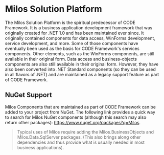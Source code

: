 # Milos Solution Platform

The Milos Solution Platform is the spiritual predecessor of CODE Framework. It is a business application development framework that was originally created for .NET 1.0 and has been maintained ever since. It originally contained components for data access, WinForms development, service development, and more. Some of those components have eventually been used as the basis for CODE Framework's services components. Other elements, such as the WinForms components, are still available in their original form. Data access and business-objects components are also still available in their original form. However, they have also been converted into .NET Standard components (so they can be used in all flavors of .NET) and are maintained as a legacy support feature as part of CODE Framework.

## NuGet Support

Milos Components that are maintained as part of CODE Framework can be added to your project from NuGet. The following link provides a quick way to search for Milos NuGet components (although this search may also return other packages): https://www.nuget.org/packages?q=Milos.

> Typical uses of Milos require adding the Milos.BusinessObjects and Milos.Data.SqlServer packages. (This also brings along other dependencies and thus provide what is usually needed in most business applications).
